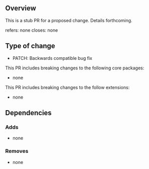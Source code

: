 ## Overview

This is a stub PR for a proposed change. Details forthcoming.

<!--
  Short description of the problem being addressed or the reason for the proposed feature.

  If there is not an associated issue please consider creating one
-->

refers: none
closes: none

## Type of change

- PATCH: Backwards compatible bug fix

<!--
- MAJOR: breaking change
- MINOR: feature
- PATCH: bug fix
- NONE: internal change
-->

This PR includes breaking changes to the following core packages:

- none

This PR includes breaking changes to the follow extensions:

- none

## Dependencies

<!--
- [@roots/bud]: [package]@[version]
-->

### Adds

- none

### Removes

- none
